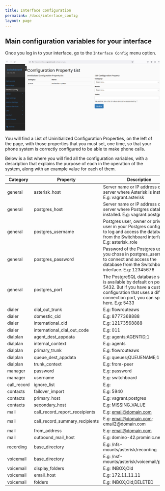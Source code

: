 ```yaml
---
title: Interface Configuration
permalink: /docs/interface_config
layout: page
---
```


## Main configuration variables for your interface


Once you log in to your interface, go to the `Interface Config` menu option.


![Screenshot: Interface Config](./../images/interface_config.png)


You will find a List of Uninitialized Configuration Properties, on the left of the page, with those properties that you must set, one time, so that your phone system is correctly configured to be able to make phone calls.

Below is a list where you will find all the configuration variables, with a description that explains the purpose of each in the operation of the system, along with an example value for each of them.


| **Category** | **Property**                   | **Description**                                                                                                                                                                        |
|--------------|--------------------------------|----------------------------------------------------------------------------------------------------------------------------------------------------------------------------------------|
| general      | asterisk_host                  | Server name or IP address of the server where Asterisk is installed. E.g: vagrant.asterisk                                                                                             |
| general      | postgres_host                  | Server name or IP address of the server where Postgres database is installed. E.g: vagrant.postgres                                                                                    |
| general      | postgres_username              | Postgres user, owner or privileged user in your Postgres configuration to log and access the database from the Switchboard interface. E.g: asterisk_role                               |
| general      | postgres_password              | Password of the Postgres user that you chose in postgres_username, to connect and access the database from the Switchboard interface. E.g: 12345678                                    |
| general      | postgres_port                  | The PostgreSQL database service is available by default on port 5432. But if you have a custom configuration that uses a different connection port, you can specify it here. E.g: 5433 |
| dialer       | dial_out_trunk                 | E.g: flowrouteaws                                                                                                                                                                      |
| dialer       | domestic_cid                   | E.g: 8777368888                                                                                                                                                                        |
| dialer       | international_cid              | E.g: 12173568888                                                                                                                                                                       |
| dialer       | international_dial_out_code    | E.g: 011                                                                                                                                                                               |
| dialplan     | agent_dest_appdata             | E.g: agents;AGENTID;1                                                                                                                                                                  |
| dialplan     | internal_context               | E.g: agents                                                                                                                                                                            |
| dialplan     | primary_trunk                  | E.g: flowrouteaws                                                                                                                                                                      |
| dialplan     | queue_dest_appdata             | E.g: queues;QUEUENAME;1                                                                                                                                                                |
| dialplan     | trunk_context                  | E.g: from-peer                                                                                                                                                                         |
| manager      | password                       | E.g: password                                                                                                                                                                          |
| manager      | username                       | E.g: switchboard                                                                                                                                                                       |
| call_record  | ignore_list                    | E.g:                                                                                                                                                                                   |
| contacts     | failover_import                | E.g: 5940                                                                                                                                                                              |
| contacts     | primary_host                   | E.g: vagrant.postgres                                                                                                                                                                  |
| contacts     | secondary_host                 | E.g: MISSING_VALUE                                                                                                                                                                     |
| mail         | call_record_report_receipients | E.g: email@domain.com                                                                                                                                                                  |
| mail         | call_record_summary_recipients | E.g: email@domain.com; email2@domain.com                                                                                                                                               |
| mail         | from_address                   | E.g: email@domain.com                                                                                                                                                                  |
| mail         | outbound_mail_host             | E.g: domino-42.prominic.net                                                                                                                                                            |
| recording    | base_directory                 | E.g: /nfs-mounts/asterisk/recording                                                                                                                                                    |
| voicemail    | base_directory                 | E.g: /nsf-mounts/asterisk/voicemail/prominic                                                                                                                                           |
| voicemail    | display_folders                | E.g: INBOX;Old                                                                                                                                                                         |
| voicemail    | email_host                     | E.g: 172.11.11.11                                                                                                                                                                      |
| voicemail    | folders                        | E.g: INBOX;Old;DELETED                                                                                                                                                                 |
